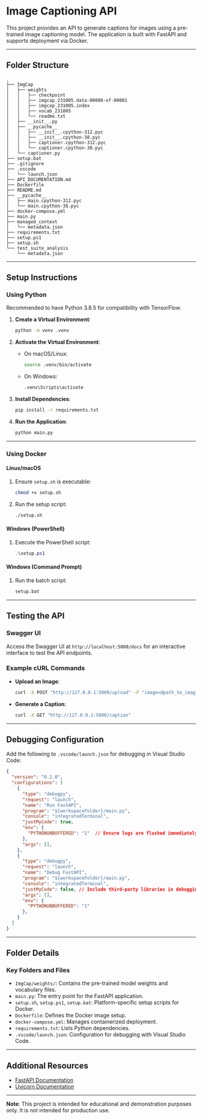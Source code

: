 # **Image Captioning API**

This project provides an API to generate captions for images using a pre-trained image captioning model. The application is built with FastAPI and supports deployment via Docker.

---

## **Folder Structure**

```text
.
├── ImgCap
│   ├── weights
│   │   ├── checkpoint
│   │   ├── imgcap_231005.data-00000-of-00001
│   │   ├── imgcap_231005.index
│   │   ├── vocab_231005
│   │   └── readme.txt
│   ├── __init__.py
│   ├── __pycache__
│   │   ├── __init__.cpython-312.pyc
│   │   ├── __init__.cpython-38.pyc
│   │   ├── captioner.cpython-312.pyc
│   │   └── captioner.cpython-38.pyc
│   └── captioner.py
├── setup.bat
├── .gitignore
├── .vscode
│   └── launch.json
├── API_DOCUMENTATION.md
├── Dockerfile
├── README.md
├── __pycache__
│   ├── main.cpython-312.pyc
│   └── main.cpython-38.pyc
├── docker-compose.yml
├── main.py
├── managed_context
│   └── metadata.json
├── requirements.txt
├── setup.ps1
├── setup.sh
└── test_suite_analysis
    └── metadata.json
```

---

## **Setup Instructions**

### **Using Python**

Recommended to have Python 3.8.5 for compatibility with TensorFlow.

1. **Create a Virtual Environment**:

   ```bash
   python -m venv .venv
   ```

2. **Activate the Virtual Environment**:
   - On macOS/Linux:

     ```bash
     source .venv/bin/activate
     ```

   - On Windows:

     ```cmd
     .venv\Scripts\activate
     ```

3. **Install Dependencies**:

   ```bash
   pip install -r requirements.txt
   ```

4. **Run the Application**:

   ```bash
   python main.py
   ```

---

### **Using Docker**

#### **Linux/macOS**

1. Ensure `setup.sh` is executable:

   ```bash
   chmod +x setup.sh
   ```

2. Run the setup script:

   ```bash
   ./setup.sh
   ```

#### **Windows (PowerShell)**

1. Execute the PowerShell script:

   ```powershell
   .\setup.ps1
   ```

#### **Windows (Command Prompt)**

1. Run the batch script:

   ```cmd
   setup.bat
   ```

---

## **Testing the API**

### **Swagger UI**

Access the Swagger UI at `http://localhost:5000/docs` for an interactive interface to test the API endpoints.

### **Example cURL Commands**

- **Upload an Image**:

  ```bash
  curl -X POST "http://127.0.0.1:5000/upload" -F "image=@path_to_image.jpg"
  ```

- **Generate a Caption**:

  ```bash
  curl -X GET "http://127.0.0.1:5000/caption"
  ```

---

## **Debugging Configuration**

Add the following to `.vscode/launch.json` for debugging in Visual Studio Code:

```json
{
  "version": "0.2.0",
  "configurations": [
    {
      "type": "debugpy",
      "request": "launch",
      "name": "Run FastAPI",
      "program": "${workspaceFolder}/main.py",
      "console": "integratedTerminal",
      "justMyCode": true,
      "env": {
        "PYTHONUNBUFFERED": "1"  // Ensure logs are flushed immediately
      },
      "args": [],
    },
    {
      "type": "debugpy",
      "request": "launch",
      "name": "Debug FastAPI",
      "program": "${workspaceFolder}/main.py",
      "console": "integratedTerminal",
      "justMyCode": false, // Include third-party libraries in debugging
      "args": [],
      "env": {
        "PYTHONUNBUFFERED": "1"
      },
    }
  ]
}

```

---

## **Folder Details**

### **Key Folders and Files**

- `ImgCap/weights/`: Contains the pre-trained model weights and vocabulary files.
- `main.py`: The entry point for the FastAPI application.
- `setup.sh`, `setup.ps1`, `setup.bat`: Platform-specific setup scripts for Docker.
- `Dockerfile`: Defines the Docker image setup.
- `docker-compose.yml`: Manages containerized deployment.
- `requirements.txt`: Lists Python dependencies.
- `.vscode/launch.json`: Configuration for debugging with Visual Studio Code.

---

## **Additional Resources**

- [FastAPI Documentation](https://fastapi.tiangolo.com/)
- [Uvicorn Documentation](https://www.starlette.io/uvicorn/)

---

**Note**: This project is intended for educational and demonstration purposes only. It is not intended for production use.
